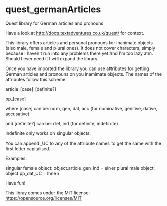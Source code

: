 # quest_germanArticles
Quest library for German articles and pronouns

Have a look at http://docs.textadventures.co.uk/quest/ for context.

This library offers articles and personal pronouns for Inanimate objects (also male, female and plural ones). It does not cover characters, simply because I haven't run into any problems there yet and I'm too lazy atm. Should I ever need it I will expand the library.

Once you have imported the library you can use attributes for getting German articles and pronouns on you inamimate objects. The names of the attributes follow this scheme:

article_[case]_[definite?]

pp_[case]

where [case] can be: nom, gen, dat, acc (for nominative, genitive, dative, accusative)

and [definite?] can be: def, ind (for definite, indefinite)

Indefinite only works on singular objects.

You can append _UC to any of the attribute names to get the same with the first letter capitalised.

Examples:

singular female object: object.article_gen_ind = einer
plural male object: object.pp_dat_UC = Ihnen

Have fun!

This libray comes under the MIT license: https://opensource.org/licenses/MIT
